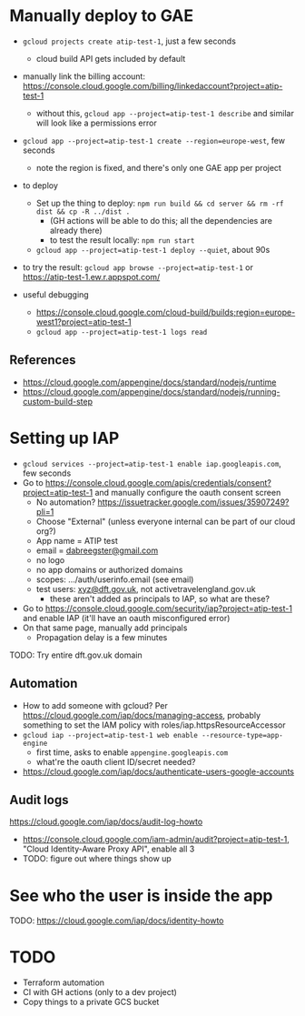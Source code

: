 # Manually deploy to GAE

- `gcloud projects create atip-test-1`, just a few seconds
	- cloud build API gets included by default
- manually link the billing account: <https://console.cloud.google.com/billing/linkedaccount?project=atip-test-1>
	- without this, `gcloud app --project=atip-test-1 describe` and similar will look like a permissions error

- `gcloud app --project=atip-test-1 create --region=europe-west`, few seconds
	- note the region is fixed, and there's only one GAE app per project

- to deploy
	- Set up the thing to deploy: `npm run build && cd server && rm -rf dist && cp -R ../dist .`
		- (GH actions will be able to do this; all the dependencies are already there)
		- to test the result locally: `npm run start`
	- `gcloud app --project=atip-test-1 deploy --quiet`, about 90s

- to try the result: `gcloud app browse --project=atip-test-1` or <https://atip-test-1.ew.r.appspot.com/>

- useful debugging
	- <https://console.cloud.google.com/cloud-build/builds;region=europe-west1?project=atip-test-1>
	- `gcloud app --project=atip-test-1 logs read`

## References

- <https://cloud.google.com/appengine/docs/standard/nodejs/runtime>
- <https://cloud.google.com/appengine/docs/standard/nodejs/running-custom-build-step>

# Setting up IAP

- `gcloud services --project=atip-test-1 enable iap.googleapis.com`, few seconds
- Go to <https://console.cloud.google.com/apis/credentials/consent?project=atip-test-1> and manually configure the oauth consent screen
	- No automation? <https://issuetracker.google.com/issues/35907249?pli=1>
	- Choose "External" (unless everyone internal can be part of our cloud org?)
	- App name = ATIP test
	- email = dabreegster@gmail.com
	- no logo
	- no app domains or authorized domains
	- scopes: .../auth/userinfo.email (see email)
	- test users: xyz@dft.gov.uk, not activetravelengland.gov.uk
		- these aren't added as principals to IAP, so what are these?
- Go to <https://console.cloud.google.com/security/iap?project=atip-test-1> and enable IAP (it'll have an oauth misconfigured error)
- On that same page, manually add principals
	- Propagation delay is a few minutes

TODO: Try entire dft.gov.uk domain

## Automation

- How to add someone with gcloud? Per <https://cloud.google.com/iap/docs/managing-access>, probably something to set the IAM policy with roles/iap.httpsResourceAccessor
- `gcloud iap --project=atip-test-1 web enable --resource-type=app-engine`
	- first time, asks to enable `appengine.googleapis.com`
	- what're the oauth client ID/secret needed?
- <https://cloud.google.com/iap/docs/authenticate-users-google-accounts>

## Audit logs

<https://cloud.google.com/iap/docs/audit-log-howto>

- <https://console.cloud.google.com/iam-admin/audit?project=atip-test-1>, "Cloud Identity-Aware Proxy API", enable all 3
- TODO: figure out where things show up

# See who the user is inside the app

TODO: <https://cloud.google.com/iap/docs/identity-howto>

# TODO

- Terraform automation
- CI with GH actions (only to a dev project)
- Copy things to a private GCS bucket
